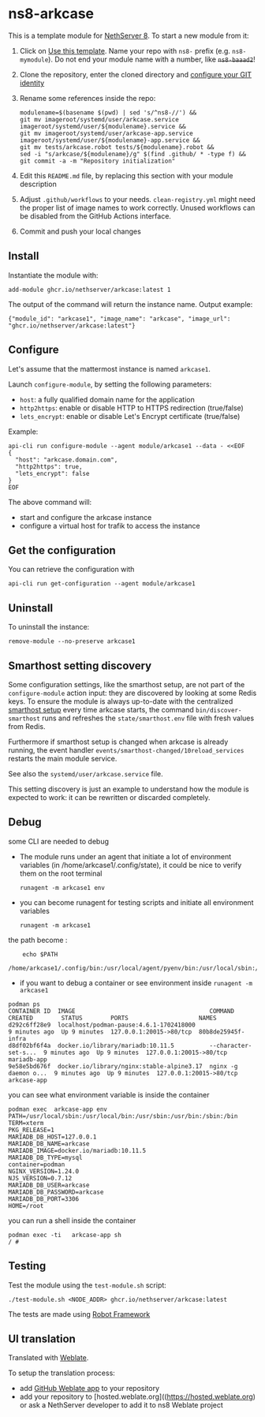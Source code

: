 # ns8-arkcase

This is a template module for [NethServer 8](https://github.com/NethServer/ns8-core).
To start a new module from it:

1. Click on [Use this template](https://github.com/NethServer/ns8-arkcase/generate).
   Name your repo with `ns8-` prefix (e.g. `ns8-mymodule`). 
   Do not end your module name with a number, like ~~`ns8-baaad2`~~!

1. Clone the repository, enter the cloned directory and
   [configure your GIT identity](https://git-scm.com/book/en/v2/Getting-Started-First-Time-Git-Setup#_your_identity)

1. Rename some references inside the repo:
   ```
   modulename=$(basename $(pwd) | sed 's/^ns8-//') &&
   git mv imageroot/systemd/user/arkcase.service imageroot/systemd/user/${modulename}.service &&
   git mv imageroot/systemd/user/arkcase-app.service imageroot/systemd/user/${modulename}-app.service && 
   git mv tests/arkcase.robot tests/${modulename}.robot &&
   sed -i "s/arkcase/${modulename}/g" $(find .github/ * -type f) &&
   git commit -a -m "Repository initialization"
   ```

1. Edit this `README.md` file, by replacing this section with your module
   description

1. Adjust `.github/workflows` to your needs. `clean-registry.yml` might
   need the proper list of image names to work correctly. Unused workflows
   can be disabled from the GitHub Actions interface.

1. Commit and push your local changes

## Install

Instantiate the module with:

    add-module ghcr.io/nethserver/arkcase:latest 1

The output of the command will return the instance name.
Output example:

    {"module_id": "arkcase1", "image_name": "arkcase", "image_url": "ghcr.io/nethserver/arkcase:latest"}

## Configure

Let's assume that the mattermost instance is named `arkcase1`.

Launch `configure-module`, by setting the following parameters:
- `host`: a fully qualified domain name for the application
- `http2https`: enable or disable HTTP to HTTPS redirection (true/false)
- `lets_encrypt`: enable or disable Let's Encrypt certificate (true/false)


Example:

```
api-cli run configure-module --agent module/arkcase1 --data - <<EOF
{
  "host": "arkcase.domain.com",
  "http2https": true,
  "lets_encrypt": false
}
EOF
```

The above command will:
- start and configure the arkcase instance
- configure a virtual host for trafik to access the instance

## Get the configuration
You can retrieve the configuration with

```
api-cli run get-configuration --agent module/arkcase1
```

## Uninstall

To uninstall the instance:

    remove-module --no-preserve arkcase1

## Smarthost setting discovery

Some configuration settings, like the smarthost setup, are not part of the
`configure-module` action input: they are discovered by looking at some
Redis keys.  To ensure the module is always up-to-date with the
centralized [smarthost
setup](https://nethserver.github.io/ns8-core/core/smarthost/) every time
arkcase starts, the command `bin/discover-smarthost` runs and refreshes
the `state/smarthost.env` file with fresh values from Redis.

Furthermore if smarthost setup is changed when arkcase is already
running, the event handler `events/smarthost-changed/10reload_services`
restarts the main module service.

See also the `systemd/user/arkcase.service` file.

This setting discovery is just an example to understand how the module is
expected to work: it can be rewritten or discarded completely.

## Debug

some CLI are needed to debug

- The module runs under an agent that initiate a lot of environment variables (in /home/arkcase1/.config/state), it could be nice to verify them
on the root terminal

    `runagent -m arkcase1 env`

- you can become runagent for testing scripts and initiate all environment variables
  
    `runagent -m arkcase1`

 the path become : 
```
    echo $PATH
    /home/arkcase1/.config/bin:/usr/local/agent/pyenv/bin:/usr/local/sbin:/usr/local/bin:/usr/sbin:/usr/bin:/usr/
```

- if you want to debug a container or see environment inside
 `runagent -m arkcase1`
 ```
podman ps
CONTAINER ID  IMAGE                                      COMMAND               CREATED        STATUS        PORTS                    NAMES
d292c6ff28e9  localhost/podman-pause:4.6.1-1702418000                          9 minutes ago  Up 9 minutes  127.0.0.1:20015->80/tcp  80b8de25945f-infra
d8df02bf6f4a  docker.io/library/mariadb:10.11.5          --character-set-s...  9 minutes ago  Up 9 minutes  127.0.0.1:20015->80/tcp  mariadb-app
9e58e5bd676f  docker.io/library/nginx:stable-alpine3.17  nginx -g daemon o...  9 minutes ago  Up 9 minutes  127.0.0.1:20015->80/tcp  arkcase-app
```

you can see what environment variable is inside the container
```
podman exec  arkcase-app env
PATH=/usr/local/sbin:/usr/local/bin:/usr/sbin:/usr/bin:/sbin:/bin
TERM=xterm
PKG_RELEASE=1
MARIADB_DB_HOST=127.0.0.1
MARIADB_DB_NAME=arkcase
MARIADB_IMAGE=docker.io/mariadb:10.11.5
MARIADB_DB_TYPE=mysql
container=podman
NGINX_VERSION=1.24.0
NJS_VERSION=0.7.12
MARIADB_DB_USER=arkcase
MARIADB_DB_PASSWORD=arkcase
MARIADB_DB_PORT=3306
HOME=/root
```

you can run a shell inside the container

```
podman exec -ti   arkcase-app sh
/ # 
```
## Testing

Test the module using the `test-module.sh` script:


    ./test-module.sh <NODE_ADDR> ghcr.io/nethserver/arkcase:latest

The tests are made using [Robot Framework](https://robotframework.org/)

## UI translation

Translated with [Weblate](https://hosted.weblate.org/projects/ns8/).

To setup the translation process:

- add [GitHub Weblate app](https://docs.weblate.org/en/latest/admin/continuous.html#github-setup) to your repository
- add your repository to [hosted.weblate.org]((https://hosted.weblate.org) or ask a NethServer developer to add it to ns8 Weblate project
